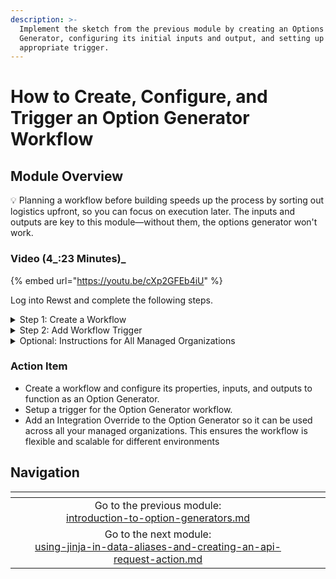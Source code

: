```yaml
---
description: >-
  Implement the sketch from the previous module by creating an Options
  Generator, configuring its initial inputs and output, and setting up the
  appropriate trigger.
---
```


# How to Create, Configure, and Trigger an Option Generator Workflow

## Module Overview

:bulb: Planning a workflow before building speeds up the process by sorting out logistics upfront, so you can focus on execution later. The inputs and outputs are key to this module—without them, the options generator won't work.

### Video (4_:23 Minutes)_

{% embed url="https://youtu.be/cXp2GFEb4iU" %}

Log into Rewst and complete the following steps.

<details>

<summary>Step 1: Create a Workflow</summary>

1. **Create** a new workflow called "Option Generator for Microsoft Groups."
   * Personalize the name and add tags to your liking.
2. **Select** the pencil icon to configure the workflow settings.
3. **Select** "Option Generator" for the workflow type.
   * As a bonus, this will add an "option gen" tag to your workflow, so you can easily filter for those in your list of all the workflows.
4. **Add** Time Saved
5. **Add** the _Input Configurations_
   * `user_id`
   * `action`
6. **Add** the _Output Configuration_
   * Field Name: options
   * **Select** the Jinja Editor Icon
   * **Enter** `CTX.group_list`

7: **Select** _Submit_ to save the settings

</details>

<details>

<summary>Step 2: Add Workflow Trigger</summary>

1. _**Select**_ the lightning bolt to add a workflow trigger.
2. **Enter** "option generator" for the name
3. **Toggle** Enabled to enable the trigger.
4. **Search** for "always" in the "trigger type" dropdown
5. **Select** 'Core - Always Pass.'
   * The workflow will trigger as soon as we have a "user" and an "action" selected - before the form is submitted.
6. **Select** Microsoft Graph for integration override.
7. **Select** your own organization
   * Test with a user you're comfortable with (maybe yourself).
   * If you want to use this process for your customers, refer to the optional instructions below.
8. **Submit** to save the trigger.

</details>

<details>

<summary>Optional: Instructions for All Managed Organizations</summary>

### Step 1: Configure the Trigger

1. Configure the trigger Option Generator for Microsoft Groups
   1. Activate Trigger to Run For: Toggle "All current(#) and future managed organizations"

### Step 2: Creating an Options Generator for Users

1. Create a new workflow
2. Name the workflow Users Option Generator
3. Configure the Workflow settings
   1. Workflow Type:
      1. Options Generator
   2. Output Configuration:
      1. Field Name: `options`
      2. Value: `{{ CTX.users }}`
   3. Select Submit
4. Add the Microsoft Graph action `List Users`
5. Create a Data Alias in the `List Users` action.
   1. Key: `users`
   2. Value: `RESULT.result.data.value`
6. Add a Trigger
   1. Name: Graph Users Always Pass
   2. Toggle Enabled
   3. Trigger Type: Core - Always Pass
   4. Integration Overrides: Microsoft Graph
   5. Activate Trigger to Run For: Toggle "All current(#) and future managed organizations"
      1. You can always pick and choose specific organizations.

### Step 3: Connect the Users Option Generator to the User Field.

1. Navigate to the Form hcreated in Lesson 2
2. Select the User field
3. Toggle Workflow Generated
4. Select the Users Option Generator
5. Change `label` to `displayName` under Label Field
6. Select the Trigge

</details>



### Action Item

* Create a workflow and configure its properties, inputs, and outputs to function as an Option Generator.
* Setup a trigger for the Option Generator workflow.
* Add an Integration Override to the Option Generator so it can be used across all your managed organizations. This ensures the workflow is flexible and scalable for different environments

## Navigation

<table data-card-size="large" data-column-title-hidden data-view="cards" data-full-width="false"><thead><tr><th align="center"></th><th align="center"></th><th data-hidden data-card-target data-type="content-ref"></th></tr></thead><tbody><tr><td align="center">Go to the previous module:<br><a data-mention href="introduction-to-option-generators.md">introduction-to-option-generators.md</a></td><td align="center"></td><td></td></tr><tr><td align="center">Go to the next module:<br><a data-mention href="using-jinja-in-data-aliases-and-creating-an-api-request-action.md">using-jinja-in-data-aliases-and-creating-an-api-request-action.md</a></td><td align="center"></td><td></td></tr></tbody></table>
